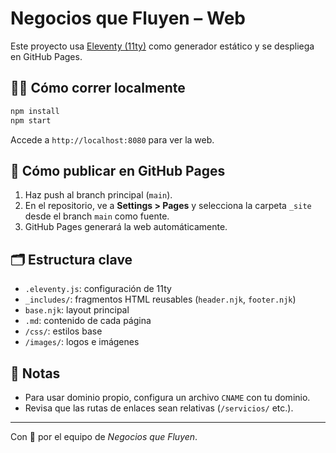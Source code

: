 # Negocios que Fluyen – Web

Este proyecto usa [Eleventy (11ty)](https://www.11ty.dev/) como generador estático y se despliega en GitHub Pages.

## 🏃‍♂️ Cómo correr localmente

```bash
npm install
npm start
```

Accede a `http://localhost:8080` para ver la web.

## 🚀 Cómo publicar en GitHub Pages

1. Haz push al branch principal (`main`).
2. En el repositorio, ve a **Settings > Pages** y selecciona la carpeta `_site` desde el branch `main` como fuente.
3. GitHub Pages generará la web automáticamente.

## 🗂️ Estructura clave

- `.eleventy.js`: configuración de 11ty
- `_includes/`: fragmentos HTML reusables (`header.njk`, `footer.njk`)
- `base.njk`: layout principal
- `.md`: contenido de cada página
- `/css/`: estilos base
- `/images/`: logos e imágenes

## 📌 Notas

- Para usar dominio propio, configura un archivo `CNAME` con tu dominio.
- Revisa que las rutas de enlaces sean relativas (`/servicios/` etc.).

---

Con 💙 por el equipo de *Negocios que Fluyen*.